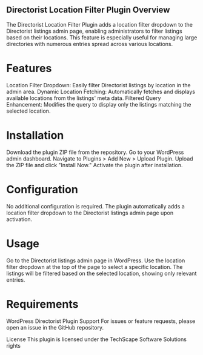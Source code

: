Directorist Location Filter Plugin
Overview
---------
The Directorist Location Filter Plugin adds a location filter dropdown to the Directorist listings admin page, enabling administrators to filter listings based on their locations. This feature is especially useful for managing large directories with numerous entries spread across various locations.

Features
========
Location Filter Dropdown: Easily filter Directorist listings by location in the admin area.
Dynamic Location Fetching: Automatically fetches and displays available locations from the listings' meta data.
Filtered Query Enhancement: Modifies the query to display only the listings matching the selected location.

Installation
========
Download the plugin ZIP file from the repository.
Go to your WordPress admin dashboard.
Navigate to Plugins > Add New > Upload Plugin.
Upload the ZIP file and click "Install Now."
Activate the plugin after installation.

Configuration
========
No additional configuration is required. The plugin automatically adds a location filter dropdown to the Directorist listings admin page upon activation.


Usage
========
Go to the Directorist listings admin page in WordPress.
Use the location filter dropdown at the top of the page to select a specific location.
The listings will be filtered based on the selected location, showing only relevant entries.


Requirements
========
WordPress
Directorist Plugin
Support
For issues or feature requests, please open an issue in the GitHub repository.

License
This plugin is licensed under the TechScape Software Solutions rights 
